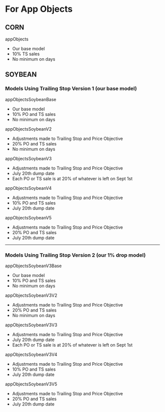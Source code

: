 

# For App Objects

## CORN

appObjects
* Our base model
* 10% TS sales
* No minimum on days

## SOYBEAN

### Models Using Trailing Stop Version 1 (our base model)
appObjectsSoybeanBase
* Our base model
* 10% PO and TS sales
* No minimum on days

appObjectsSoybeanV2
* Adjustments made to Trailing Stop and Price Objective
* 20% PO and TS sales
* No minimum on days
  
appObjectsSoybeanV3
* Adjustments made to Trailing Stop and Price Objective
* July 20th dump date
* Each PO or TS sale is at 20% of whatever is left on Sept 1st

appObjectsSoybeanV4
* Adjustments made to Trailing Stop and Price Objective
* 10% PO and TS sales
* July 20th dump date

appObjectsSoybeanV5
* Adjustments made to Trailing Stop and Price Objective
* 20% PO and TS sales
* July 20th dump date

------------------------------------
### Models Using Trailing Stop Version 2 (our 1% drop model)

appObjectsSoybeanV3Base
* Our base model
* 10% PO and TS sales
* No minimum on days

appObjectsSoybeanV3V2
* Adjustments made to Trailing Stop and Price Objective
* 20% PO and TS sales
* No minimum on days
  
appObjectsSoybeanV3V3
* Adjustments made to Trailing Stop and Price Objective
* July 20th dump date
* Each PO or TS sale is at 20% of whatever is left on Sept 1st

appObjectsSoybeanV3V4
* Adjustments made to Trailing Stop and Price Objective
* 10% PO and TS sales
* July 20th dump date

appObjectsSoybeanV3V5
* Adjustments made to Trailing Stop and Price Objective
* 20% PO and TS sales
* July 20th dump date